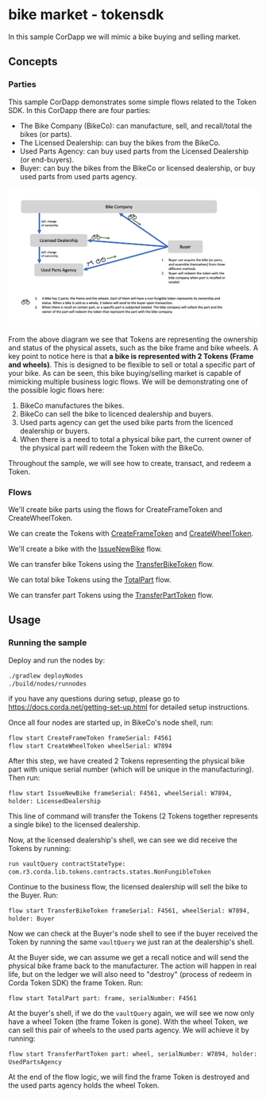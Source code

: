 # bike market - tokensdk

In this sample CorDapp we will mimic a bike buying and selling market.


## Concepts


### Parties

This sample CorDapp demonstrates some simple flows related to the Token SDK. In this CorDapp there are four parties:

- The Bike Company (BikeCo): can manufacture, sell, and recall/total the bikes (or parts).
- The Licensed Dealership: can buy the bikes from the BikeCo.
- Used Parts Agency: can buy used parts from the Licensed Dealership (or end-buyers).
- Buyer: can buy the bikes from the BikeCo or licensed dealership, or buy used parts from used parts agency.


![alt text](./diagram/pic1.png)

From the above diagram we see that Tokens are representing the ownership and status of the physical assets, such as the bike frame 
and bike wheels. A key point to notice here is that **a bike is represented with 2 Tokens (Frame and wheels)**. This is designed 
to be flexible to sell or total a specific part of your bike. As can be seen, this bike buying/selling market is capable 
of mimicking multiple business logic flows. We will be demonstrating one of the possible logic flows here:

1. BikeCo manufactures the bikes.
2. BikeCo can sell the bike to licenced dealership and buyers.
3. Used parts agency can get the used bike parts from the licenced dealership or buyers.
4. When there is a need to total a physical bike part, the current owner of the physical part will redeem the Token with the BikeCo.

Throughout the sample, we will see how to create, transact, and redeem a Token.



### Flows


We'll create bike parts using the flows for CreateFrameToken and CreateWheelToken.


We can create the Tokens with [CreateFrameToken](./workflows/src/main/java/net/corda/examples/bikemarket/flows/CreateFrameToken.java) and [CreateWheelToken](./workflows/src/main/java/net/corda/examples/bikemarket/flows/CreateWheelToken.java).


We'll create a bike with the [IssueNewBike](./workflows/src/main/java/net/corda/examples/bikemarket/flows/IssueNewBike.java) flow.


We can transfer bike Tokens using the [TransferBikeToken](./workflows/src/main/java/net/corda/examples/bikemarket/flows/TransferBikeTokens.java) flow.


We can total bike Tokens using the [TotalPart](./workflows/src/main/java/net/corda/examples/bikemarket/flows/TotalParts.java) flow.


We can transfer part Tokens using the [TransferPartToken](./workflows/src/main/java/net/corda/examples/bikemarket/flows/TransferPartTokens.java) flow.


## Usage

### Running the sample

Deploy and run the nodes by:
```
./gradlew deployNodes
./build/nodes/runnodes
```
if you have any questions during setup, please go to https://docs.corda.net/getting-set-up.html for detailed setup instructions.

Once all four nodes are started up, in BikeCo's node shell, run:
```
flow start CreateFrameToken frameSerial: F4561
flow start CreateWheelToken wheelSerial: W7894
```
After this step, we have created 2 Tokens representing the physical bike part with unique serial number (which will be unique in the manufacturing).
Then run:
```
flow start IssueNewBike frameSerial: F4561, wheelSerial: W7894, holder: LicensedDealership
```
This line of command will transfer the Tokens (2 Tokens together represents a single bike) to the licensed dealership.

Now, at the licensed dealership's shell, we can see we did receive the Tokens by running:
```
run vaultQuery contractStateType: com.r3.corda.lib.tokens.contracts.states.NonFungibleToken
```
Continue to the business flow, the licensed dealership will sell the bike to the Buyer. Run:
```
flow start TransferBikeToken frameSerial: F4561, wheelSerial: W7894, holder: Buyer
```

Now we can check at the Buyer's node shell to see if the buyer received the Token by running the same `vaultQuery` we just ran at the dealership's shell.

At the Buyer side, we can assume we get a recall notice and will send the physical bike frame back to the manufacturer. The action will happen in real life, 
but on the ledger we will also need to "destroy" (process of redeem in Corda Token SDK) the frame Token. Run:
```
flow start TotalPart part: frame, serialNumber: F4561
```
At the buyer's shell, if we do the `vaultQuery` again, we will see we now only have a wheel Token (the frame Token is gone). With the wheel Token, we can sell 
this pair of wheels to the used parts agency. We will achieve it by running:
```
flow start TransferPartToken part: wheel, serialNumber: W7894, holder: UsedPartsAgency
```
At the end of the flow logic, we will find the frame Token is destroyed and the used parts agency holds the wheel Token.

